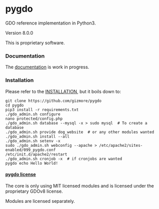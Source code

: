 # pygdo

GDO reference implementation in Python3.

Version 8.0.0

This is proprietary software.

### Documentation

The [documentation](./DOCS/README.md) is work in progress.


### Installation

Please refer to the [INSTALLATION](./DOCS/01_INSTALLATION.md),
but it boils down to:

```
git clone https://github.com/gizmore/pygdo
cd pygdo
pip3 install -r requirements.txt
./gdo_admin.sh configure
nano protected/config.php
./gdo_admin.sh database --mysql -x > sudo mysql  # To create a database
./gdo_admin.sh provide dog_website  # or any other modules wanted
./gdo_admin.sh install --all
./gdo_admin.sh setenv -x
sudo ./gdo_admin.sh webconfig --apache > /etc/apache2/sites-enabled/099_pygdo.conf
/etc/init.d/apache2/restart
./gdo_admin.sh cronjob -x  # if cronjobs are wanted
pygdo echo Hello World!
```


#### [pygdo license](./LICENSE)

The core is only using MIT licensed modules and is licensed under the proprietary GDOv8 license.

Modules are licensed separately.
